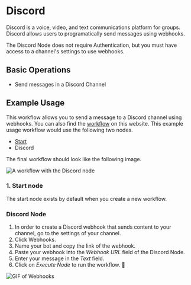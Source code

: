 # Discord

Discord is a voice, video, and text communications platform for groups. Discord allows users to programatically send messages using webhooks.

The Discord Node does not require Authentication, but you must have access to a channel's settings to use webhooks.

## Basic Operations

- Send messages in a Discord Channel

## Example Usage

This workflow allows you to send a message to a Discord channel using webhooks. You can also find the [workflow](https://n8n.io/integrations/n8n-nodes-base.discord) on this website. This example usage workflow would use the following two nodes.
- [Start](nodes-library/core-nodes/Start/README.md)
- Discord

The final workflow should look like the following image.

![A workflow with the Discord node](https://i.imgur.com/y1nqTI2.png)

### 1. Start node

The start node exists by default when you create a new workflow.

### Discord Node

1. In order to create a Discord webhook that sends content to your channel, go to the settings of your channel.
2. Click Webhooks.
3. Name your bot and copy the link of the webhook.
4. Paste your webhook into the *Webhook URL* field of the Discord Node.
5. Enter your message in the *Text* field.
6. Click on *Execute Node* to run the workflow. :tada:

![GIF of Webhooks](https://media.giphy.com/media/WtI5wgNkgw0YoNqhfu/giphy.gif)
